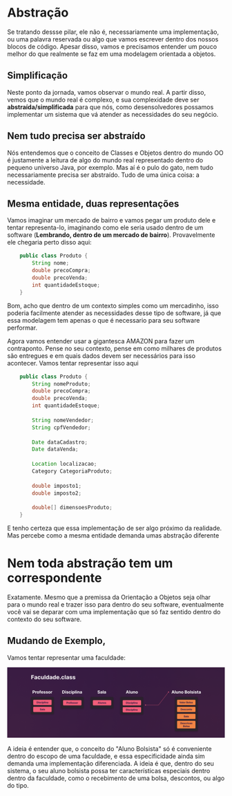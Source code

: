 # Abstração
Se tratando dessse pilar, ele não é, necessariamente uma implementação, ou uma palavra reservada ou algo que vamos escrever dentro dos nossos blocos de código. Apesar disso, vamos e precisamos entender um pouco melhor do que realmente se faz em uma modelagem orientada a objetos.

## Simplificação
Neste ponto da jornada, vamos observar o mundo real. A partir disso, vemos que o mundo real é complexo, e sua complexidade deve ser <strong>abstraída/simplificada</strong> para que nós, como desensolvedores possamos implementar um sistema que vá atender as necessidades do seu negócio.

## Nem tudo precisa ser abstraído
Nós entendemos que o conceito de Classes e Objetos dentro do mundo OO é justamente a leitura de algo do mundo real representado dentro do pequeno universo Java, por exemplo. Mas aí é o pulo do gato, nem tudo necessariamente precisa ser abstraído. Tudo de uma única coisa: a necessidade.

## Mesma entidade, duas representações
Vamos imaginar um mercado de bairro e vamos pegar um produto dele e tentar representa-lo, imaginando como ele seria usado dentro de um software (<strong>Lembrando, dentro de um mercado de bairro</strong>). Provavelmente ele chegaria perto disso aqui:

````java
    public class Produto {
        String nome;
        double precoCompra;
        double precoVenda;
        int quantidadeEstoque;
    } 
````

Bom, acho que dentro de um contexto simples como um mercadinho, isso poderia facilmente atender as necessidades desse tipo de software, já que essa modelagem tem apenas o que é necessario para seu software performar.

Agora vamos entender usar a gigantesca AMAZON para fazer um contraponto. Pense no seu contexto, pense em como milhares de produtos são entregues e em quais dados devem ser necessários para isso acontecer. Vamos tentar representar isso aqui

````java
    public class Produto {
        String nomeProduto;
        double precoCompra;
        double precoVenda;
        int quantidadeEstoque;

        String nomeVendedor;
        String cpfVendedor;

        Date dataCadastro;
        Date dataVenda;

        Location localizacao;
        Category CategoriaProduto;

        double imposto1;
        double imposto2;

        double[] dimensoesProduto;
    } 
````
E tenho certeza que essa implementação de ser algo próximo da realidade. Mas percebe como a mesma entidade demanda umas abstração diferente

# Nem toda abstração tem um correspondente
Exatamente. Mesmo que a premissa da Orientação a Objetos seja olhar para o mundo real e trazer isso para dentro do seu software, eventualmente você vai se deparar com uma implementação que só faz sentido dentro do contexto do seu software.

## Mudando de Exemplo,
Vamos tentar representar uma faculdade:
<p>
    <img alt="example1" src="assets/abstracao1.png">
</p>
A ideia é entender que, o conceito do "Aluno Bolsista" só é conveniente dentro do escopo de uma faculdade, e essa especificidade ainda sim demanda uma implementação diferenciada.
A ideia é que, dentro do seu sistema, o seu aluno bolsista possa ter características especiais dentro dentro da faculdade, como o recebimento de uma bolsa, descontos, ou algo do tipo.